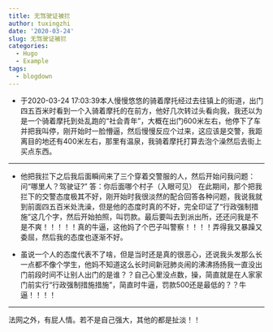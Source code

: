 ```yaml
---
title: 无驾驶证被拦
author: tuxingzhi
date: '2020-03-24'
slug: 无驾驶证被拦
categories:
  - Hugo
  - Example
tags:
  - blogdown
---
```

* 于2020-03-24 17:03:39本人慢慢悠悠的骑着摩托经过去往镇上的街道，出门四五百米时看到一个入骑着摩托的在前方，他好几次转过头看向我，我还以为是一个骑着摩托到处乱跑的“社会青年”，大概在出门600米左右，他停下了车并把我叫停，刚开始时一脸懵逼，然后慢慢反应个过来，这应该是交警，我距离目的地还有400米左右，那里有温泉，我骑着摩托打算去泡个澡然后去街上买点东西。
----------------
* 他把我拦下之后我后面瞬间来了三个穿着交警服的人，然后开始问我问题：
问“哪里人？驾驶证?”
答：你后面哪个村子（入眼可见）
在此期间，那个把我拦下的交警态度极其不好，刚开始时我很淡然的配合回答各种问题，我说我就到前面四五百米处洗澡，但是他的态度时真的不好，完全印证了“行政强制措施”这几个字，然后开始拍照，叫罚款。最后要叫去到派出所，还还问我是不是不爽！！！！！真的牛逼，这他妈了个巴子叫警察！！！！弄得我又暴躁又委屈，然后我的态度也逐渐不好。

* 虽说一个人的态度代表不了啥，但是当时还是真的很恶心，还说我头发那么长一点都不像个学生，他妈不知道这么长时间新冠肺炎闹的沸沸扬扬我一直没出门前段时间不让别人出门的是谁？？自己心里没点数，操，简直就是在人家家门前实行“行政强制措施措施”，简直时牛逼，罚款500还是最低的？？牛逼！！！！
--------------------
法网之外，有屁人情。若不是自己强大，其他的都是扯淡！！
